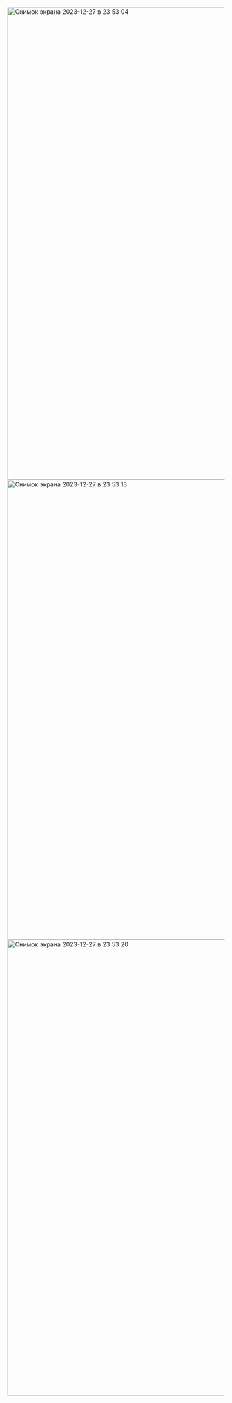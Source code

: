 <img width="1093" alt="Снимок экрана 2023-12-27 в 23 53 04" src="https://github.com/Moroz-max/Skillbox-M3/assets/29643984/b818f712-52df-4834-831f-c876918f92ca">
<img width="1064" alt="Снимок экрана 2023-12-27 в 23 53 13" src="https://github.com/Moroz-max/Skillbox-M3/assets/29643984/35eada90-1c4e-4cb3-b954-679ff3db6da4">
<img width="1055" alt="Снимок экрана 2023-12-27 в 23 53 20" src="https://github.com/Moroz-max/Skillbox-M3/assets/29643984/bdb636fa-4cea-44a8-bfe1-d0095b9c6dbc">
